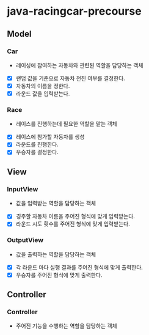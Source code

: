 # java-racingcar-precourse

## Model

### Car

- 레이싱에 참여하는 자동차와 관련된 역할을 담당하는 객체
- [x] 랜덤 값을 기준으로 자동차 전진 여부를 결정한다.
- [x] 자동차의 이름을 정한다.
- [x] 라운드 값을 입력받는다.

### Race

- 레이스를 진행하는데 필요한 역할을 맡는 객체
- [x] 레이스에 참가할 자동차를 생성
- [x] 라운드를 진행한다.
- [x] 우승자를 결정한다.

## View

### InputView

- 값을 입력받는 역할을 담당하는 객체
- [x] 경주할 자동차 이름을 주어진 형식에 맞게 입력받는다.
- [x] 라운드 시도 횟수를 주어진 형식에 맞게 입력받는다.

### OutputView

- 값을 출력하는 역할을 담당하는 객체
- [x] 각 라운드 마다 실행 결과를 주어진 형식에 맞게 출력한다.
- [x] 우승자를 주어진 형식에 맞게 출력한다.

## Controller

### Controller

- 주어진 기능을 수행하는 역할을 담당하는 객체
